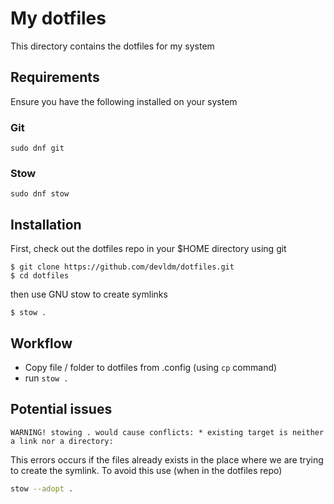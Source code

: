 # My dotfiles

This directory contains the dotfiles for my system

## Requirements

Ensure you have the following installed on your system

### Git

```
sudo dnf git
```

### Stow

```
sudo dnf stow
```

## Installation

First, check out the dotfiles repo in your $HOME directory using git

```
$ git clone https://github.com/devldm/dotfiles.git
$ cd dotfiles
```

then use GNU stow to create symlinks

```
$ stow .
```

## Workflow

- Copy file / folder to dotfiles from .config (using `cp` command) 
- run `stow .`

## Potential issues
```
WARNING! stowing . would cause conflicts: * existing target is neither a link nor a directory:
```
This errors occurs if the files already exists in the place where we are trying to create the symlink. To avoid this use (when in the dotfiles repo)
```bash
stow --adopt .
```
